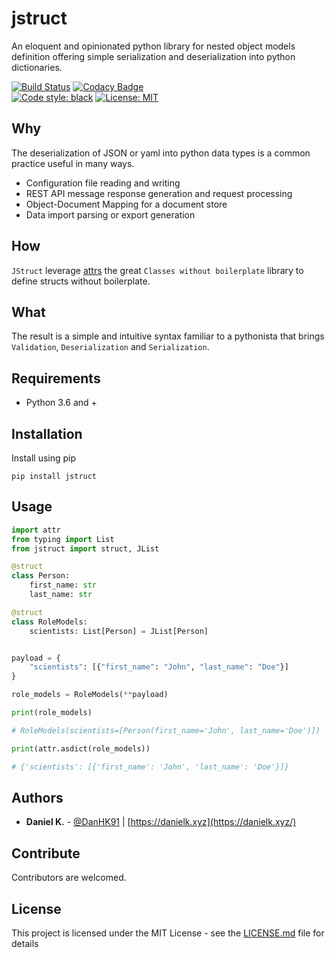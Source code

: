 # jstruct

An eloquent and opinionated python library for nested object models definition offering simple serialization and deserialization into python dictionaries.

[![Build Status](https://dev.azure.com/danielkobina0854/danielkobina/_apis/build/status/DanH91.jstruct?branchName=master)](https://dev.azure.com/danielkobina0854/danielkobina/_build/latest?definitionId=1&branchName=master)
[![Codacy Badge](https://api.codacy.com/project/badge/Grade/cbe02771e00e42cd882ab48543782b40)](https://www.codacy.com/app/DanH91/jstruct?utm_source=github.com&amp;utm_medium=referral&amp;utm_content=DanH91/jstruct&amp;utm_campaign=Badge_Grade) 	
[![Code style: black](https://img.shields.io/badge/code%20style-black-000000.svg)](https://github.com/python/black)
[![License: MIT](https://img.shields.io/badge/License-MIT-blue.svg)](https://opensource.org/licenses/MIT)

## Why

The deserialization of JSON or yaml into python data types is a common practice useful in many ways.
  - Configuration file reading and writing
  - REST API message response generation and request processing
  - Object-Document Mapping for a document store
  - Data import parsing or export generation 

## How

`JStruct` leverage [attrs](https://www.attrs.org/en/stable/) the great `Classes without boilerplate` library to define structs without boilerplate.

## What

The result is a simple and intuitive syntax familiar to a pythonista that brings `Validation`, `Deserialization` and `Serialization`.

## Requirements

  - Python 3.6 and +

## Installation

Install using pip

```shell
pip install jstruct
```

## Usage

```python
import attr
from typing import List
from jstruct import struct, JList

@struct
class Person:
    first_name: str
    last_name: str

@struct
class RoleModels:
    scientists: List[Person] = JList[Person]


payload = {
    "scientists": [{"first_name": "John", "last_name": "Doe"}] 
}

role_models = RoleModels(**payload)

print(role_models)

# RoleModels(scientists=[Person(first_name='John', last_name='Doe')])

print(attr.asdict(role_models))

# {'scientists': [{'first_name': 'John', 'last_name': 'Doe'}]}

```

## Authors

- **Daniel K.** - [@DanHK91](https://twitter.com/DanHK91) | [https://danielk.xyz](https://danielk.xyz/) 

## Contribute

Contributors are welcomed.

## License

This project is licensed under the MIT License - see the [LICENSE.md](https://github.com/DanH91/jstruct/blob/document-jstruct/LICENSE) file for details
